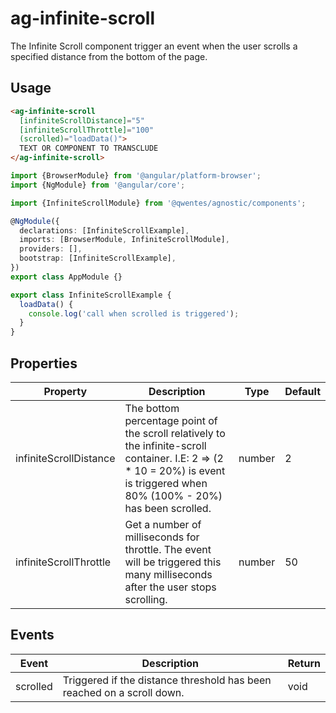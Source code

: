 # ag-infinite-scroll

The Infinite Scroll component trigger an event when the user scrolls a specified distance from the bottom of the page.

## Usage

```html
<ag-infinite-scroll
  [infiniteScrollDistance]="5"
  [infiniteScrollThrottle]="100"
  (scrolled)="loadData()">
  TEXT OR COMPONENT TO TRANSCLUDE
</ag-infinite-scroll>
```

```typescript
import {BrowserModule} from '@angular/platform-browser';
import {NgModule} from '@angular/core';

import {InfiniteScrollModule} from '@qwentes/agnostic/components';

@NgModule({
  declarations: [InfiniteScrollExample],
  imports: [BrowserModule, InfiniteScrollModule],
  providers: [],
  bootstrap: [InfiniteScrollExample],
})
export class AppModule {}

export class InfiniteScrollExample {
  loadData() {
    console.log('call when scrolled is triggered');
  }
}
```

## Properties

| Property  | Description | Type  | Default |
|-----------|-------------|-------|---------|
| infiniteScrollDistance | The bottom percentage point of the scroll relatively to the infinite-scroll container. I.E: 2 => (2 * 10 = 20%) is event is triggered when 80% (100% - 20%) has been scrolled. | number | 2 |
| infiniteScrollThrottle | Get a number of milliseconds for throttle. The event will be triggered this many milliseconds after the user stops scrolling. | number | 50 |

## Events

| Event  | Description  | Return |
|--------|--------------|--------|
| scrolled | Triggered if the distance threshold has been reached on a scroll down. | void |
